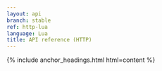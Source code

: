 ```yaml
---
layout: api
branch: stable
ref: http-lua
language: Lua
title: API reference (HTTP)
---
```

{% include anchor_headings.html html=content %}
